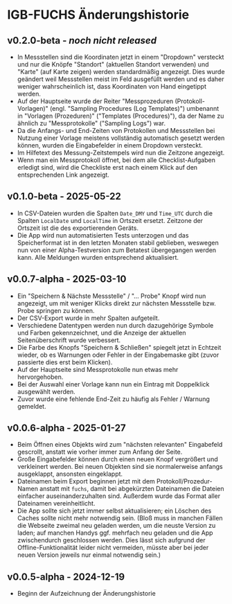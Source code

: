 IGB-FUCHS Änderungshistorie
===========================

v0.2.0-beta - *noch nicht released*
------------------------

- In Messstellen sind die Koordinaten jetzt in einem "Dropdown" versteckt und nur
  die Knöpfe "Standort" (aktuellen Standort verwenden) und "Karte" (auf Karte zeigen)
  werden standardmäßig angezeigt. Dies wurde geändert weil Messstellen meist im
  Feld ausgefüllt werden und es daher weniger wahrscheinlich ist, dass Koordinaten
  von Hand eingetippt werden.
- Auf der Hauptseite wurde der Reiter "Messprozeduren (Protokoll-Vorlagen)" (engl. "Sampling
  Procedures (Log Templates)") umbenannt in "Vorlagen (Prozeduren)" ("Templates (Procedures)"),
  da der Name zu ähnlich zu "Messprotokolle" ("Sampling Logs") war.
- Da die Anfangs- und End-Zeiten von Protokollen und Messstellen bei Nutzung einer
  Vorlage meistens vollständig automatisch gesetzt werden können, wurden die Eingabefelder
  in einem Dropdown versteckt.
- Im Hilfetext des Messung-Zeitstempels wird nun die Zeitzone angezeigt.
- Wenn man ein Messprotokoll öffnet, bei dem alle Checklist-Aufgaben erledigt sind,
  wird die Checkliste erst nach einem Klick auf den entsprechenden Link angezeigt.

v0.1.0-beta - 2025-05-22
------------------------

- In CSV-Dateien wurden die Spalten `Date_DMY` und `Time_UTC` durch die Spalten
  `LocalDate` und `LocalTime` in Ortszeit ersetzt. Zeitzone der Ortszeit ist die
  des exportierenden Geräts.
- Die App wird nun automatisierten Tests unterzogen und das Speicherformat ist in den
  letzten Monaten stabil geblieben, weswegen nun von einer Alpha-Testversion
  zum Betatest übergegangen werden kann. Alle Meldungen wurden entsprechend aktualisiert.

v0.0.7-alpha - 2025-03-10
-------------------------

- Ein "Speichern & Nächste Messstelle" / "... Probe" Knopf wird nun angezeigt,
  um mit weniger Klicks direkt zur nächsten Messstelle bzw. Probe springen zu können.
- Der CSV-Export wurde in mehr Spalten aufgeteilt.
- Verschiedene Datentypen werden nun durch dazugehörige Symbole und Farben gekennzeichnet,
  und die Anzeige der aktuellen Seitenüberschrift wurde verbessert.
- Die Farbe des Knopfs "Speichern & Schließen" spiegelt jetzt in Echtzeit wieder, ob es
  Warnungen oder Fehler in der Eingabemaske gibt (zuvor passierte dies erst beim Klicken).
- Auf der Hauptseite sind Messprotokolle nun etwas mehr hervorgehoben.
- Bei der Auswahl einer Vorlage kann nun ein Eintrag mit Doppelklick ausgewählt werden.
- Zuvor wurde eine fehlende End-Zeit zu häufig als Fehler / Warnung gemeldet.

v0.0.6-alpha - 2025-01-27
-------------------------

- Beim Öffnen eines Objekts wird zum "nächsten relevanten" Eingabefeld gescrollt,
  anstatt wie vorher immer zum Anfang der Seite.
- Große Eingabefelder können durch einen neuen Knopf vergrößert und verkleinert werden.
  Bei neuen Objekten sind sie normalerweise anfangs ausgeklappt, ansonsten eingeklappt.
- Dateinamen beim Export beginnen jetzt mit dem Protokoll/Prozedur-Namen anstatt mit `fuchs`,
  damit bei abgekürzten Dateinamen die Dateien einfacher auseinanderzuhalten sind.
  Außerdem wurde das Format aller Dateinamen vereinheitlicht.
- Die App sollte sich jetzt immer selbst aktualisieren; ein Löschen des Caches
  sollte nicht mehr notwendig sein. (Bloß muss in manchen Fällen die Webseite
  zweimal neu geladen werden, um die neuste Version zu laden; auf manchen Handys
  ggf. mehrfach neu geladen und die App zwischendurch geschlossen werden.
  Dies lässt sich aufgrund der Offline-Funktionalität leider nicht vermeiden,
  müsste aber bei jeder neuen Version jeweils nur einmal notwendig sein.)

v0.0.5-alpha - 2024-12-19
-------------------------

- Beginn der Aufzeichnung der Änderungshistorie
